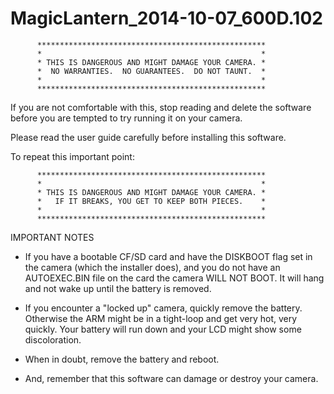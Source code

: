 MagicLantern_2014-10-07_600D.102
================================

          ***************************************************
          *                                                 *
          * THIS IS DANGEROUS AND MIGHT DAMAGE YOUR CAMERA. *
          *  NO WARRANTIES.  NO GUARANTEES.  DO NOT TAUNT.  *
          *                                                 *
          ***************************************************

If you are not comfortable with this, stop reading and delete the
software before you are tempted to try running it on your camera.

Please read the user guide carefully before installing this software.

To repeat this important point:

          ***************************************************
          *                                                 *
          * THIS IS DANGEROUS AND MIGHT DAMAGE YOUR CAMERA. *
          *   IF IT BREAKS, YOU GET TO KEEP BOTH PIECES.    *
          *                                                 *
          ***************************************************

IMPORTANT NOTES

* If you have a bootable CF/SD card and have the DISKBOOT flag
  set in the camera (which the installer does), and you do not
  have an AUTOEXEC.BIN file on the card the camera WILL NOT BOOT.
  It will hang and not wake up until the battery is removed.

* If you encounter a "locked up" camera, quickly remove the battery.
  Otherwise the ARM might be in a tight-loop and get very hot, very quickly.
  Your battery will run down and your LCD might show some discoloration.

* When in doubt, remove the battery and reboot.

* And, remember that this software can damage or destroy your camera.
